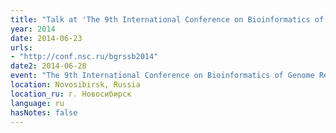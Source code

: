 ```yaml
---
title: "Talk at 'The 9th International Conference on Bioinformatics of Genome Regulation and Structure Systems Biology (BGRS SBB'2014)'"
year: 2014
date: 2014-06-23
urls:
- "http://conf.nsc.ru/bgrssb2014"
date2: 2014-06-28
event: "The 9th International Conference on Bioinformatics of Genome Regulation and Structure Systems Biology (BGRS SBB'2014)"
location: Novosibirsk, Russia
location_ru: г. Новосибирск
language: ru
hasNotes: false
---
```

